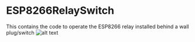 # ESP8266RelaySwitch
This contains the code to operate the ESP8266 relay installed behind a wall plug/switch
![alt text](screenshots/filename.png "Description goes here")
